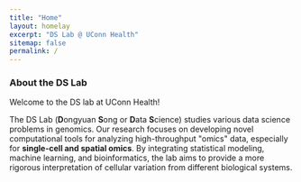 ```yaml
---
title: "Home"
layout: homelay
excerpt: "DS Lab @ UConn Health"
sitemap: false
permalink: /
---
```


### About the DS Lab

Welcome to the DS lab at UConn Health! 

The DS Lab (**D**ongyuan **S**ong or **D**ata **S**cience) studies various data science problems in genomics. Our research focuses on developing novel computational tools for analyzing high-throughput "omics" data, especially for **single-cell and spatial omics**. By integrating statistical modeling, machine learning, and bioinformatics, the lab aims to provide a more rigorous interpretation of cellular variation from different biological systems.  

<!-- Some interesting questions in our lab include:
1. Creating Simulated Data: How can we use computers to generate fake omics data that looks like real experimental data?
2. Studying Gene Co-expression Patterns: How can we model how genes work together in different cell types or locations within a tissue?
3. Simplifying Data: How can we make large-scale omics datasets easier to work with by selecting key genes, dimentionality reduction, or analyzing fewer cells while still keeping important information? -->

